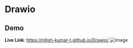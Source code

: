 # Drawio

## Demo
**Live Link**: https://nitish-kumar-t.github.io/Drawio/
![image](https://github.com/user-attachments/assets/c1b0002e-5bbc-4ee6-ac01-4a9c889e8194)
